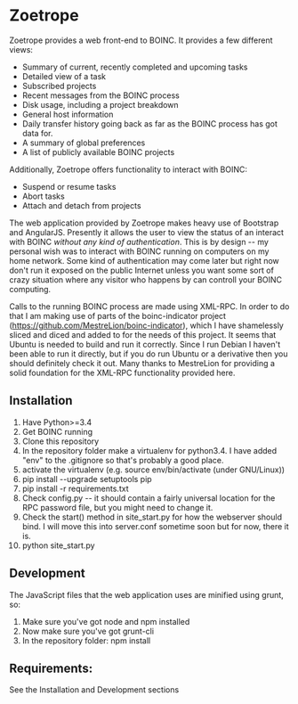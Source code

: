 # Zoetrope
Zoetrope provides a web front-end to BOINC. It provides a few different views:

* Summary of current, recently completed and upcoming tasks
* Detailed view of a task
* Subscribed projects
* Recent messages from the BOINC process
* Disk usage, including a project breakdown
* General host information
* Daily transfer history going back as far as the BOINC process has got data for.
* A summary of global preferences
* A list of publicly available BOINC projects

Additionally, Zoetrope offers functionality to interact with BOINC:

* Suspend or resume tasks
* Abort tasks
* Attach and detach from projects

The web application provided by Zoetrope makes heavy use of Bootstrap and AngularJS. Presently it allows the user to view the status of an interact with BOINC _without any kind of authentication_. This is by design -- my personal wish was to interact with BOINC running on computers on my home network. Some kind of authentication may come later but right now don't run it exposed on the public Internet unless you want some sort of crazy situation where any visitor who happens by can controll your BOINC computing.

Calls to the running BOINC process are made using XML-RPC. In order to do that I am making use of parts of the boinc-indicator project (https://github.com/MestreLion/boinc-indicator), which I have shamelessly sliced and diced and added to for the needs of this project. It seems that Ubuntu is needed to build and run it correctly. Since I run Debian I haven't been able to run it directly, but if you do run Ubuntu or a derivative then you should definitely check it out. Many thanks to MestreLion for providing a solid foundation for the XML-RPC functionality provided here.

## Installation

1. Have Python>=3.4
2. Get BOINC running
3. Clone this repository
4. In the repository folder make a virtualenv for python3.4. I have added "env" to the .gitignore so that's probably a good place.
5. activate the virtualenv (e.g. source env/bin/activate (under GNU/Linux))
6. pip install --upgrade setuptools pip
7. pip install -r requirements.txt
8. Check config.py -- it should contain a fairly universal location for the RPC password file, but you might need to change it.
9. Check the start() method in site_start.py for how the webserver should bind. I will move this into server.conf sometime soon but for now, there it is.
10. python site_start.py

## Development

The JavaScript files that the web application uses are minified using grunt, so:

1. Make sure you've got node and npm installed
2. Now make sure you've got grunt-cli
3. In the repository folder: npm install

## Requirements:

See the Installation and Development sections
